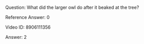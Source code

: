 Question: What did the larger owl do after it beaked at the tree?

Reference Answer: 0

Video ID: 8906111356

Answer: 2

